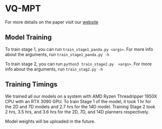 # VQ-MPT

For more details on the paper visit our [website](https://sites.google.com/eng.ucsd.edu/vq-mpt/home)
## Model Training

To train stage 1, you can run `train_stage1_panda.py <args>`. For more info about the arguments, run `train_stage1_panda.py -h`

To train stage 2, you can run `python3 train_stage2.py  <args>`. For more info about the arguments, run `train_stag2.py -h`

## Training Timings

We trained all our models on a system with AMD Ryzen Threadripper 1950X CPU with an RTX 3090 GPU. To train Stage 1 of the model, it took 1 hr for the 2D and 7D models and 2.7 hrs for the 14D model. Training Stage 2 took 2 hrs, 3.5 hrs, and 3.6 hrs for the 2D, 7D, and 14D planners respectively.

Model weights will be uploaded in the future.
